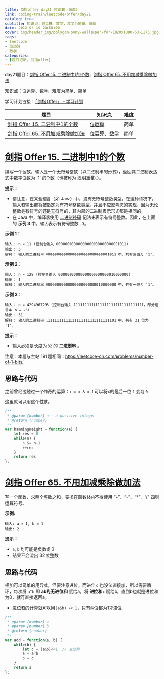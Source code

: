 ```yaml
---
title: 剑指offer day21 位运算（简单）
link: coding-train/leetcode/offer/day21
catalog: true
subtitle: 知识点：位运算、数学，难度为简单、简单
date: 2022-04-19 23:50:00
cover: img/header_img/polygon-pony-wallpaper-for-1920x1080-63-1175.jpg
tags:
- leetcode
- 位运算
- 数学
categories:
- [题目记录, 剑指offer]
---
```


day21题目：[剑指 Offer 15. 二进制中1的个数](https://leetcode-cn.com/problems/er-jin-zhi-zhong-1de-ge-shu-lcof/)、[剑指 Offer 65. 不用加减乘除做加法](https://leetcode-cn.com/problems/bu-yong-jia-jian-cheng-chu-zuo-jia-fa-lcof/)

知识点：位运算、数学，难度为简单、简单

学习计划链接：[「剑指 Offer」 - 学习计划](https://leetcode-cn.com/study-plan/lcof/?progress=7jn70jr)

| 题目 | 知识点 | 难度 |
| --- | ---- | ---- |
| [剑指 Offer 15. 二进制中1的个数](https://leetcode-cn.com/problems/er-jin-zhi-zhong-1de-ge-shu-lcof/) | [位运算](https://leetcode-cn.com/tag/bit-manipulation) | 简单 |
| [剑指 Offer 65. 不用加减乘除做加法](https://leetcode-cn.com/problems/bu-yong-jia-jian-cheng-chu-zuo-jia-fa-lcof/) | [位运算](https://leetcode-cn.com/tag/bit-manipulation)、[数学](https://leetcode-cn.com/tag/math) | 简单 |



# [剑指 Offer 15. 二进制中1的个数](https://leetcode-cn.com/problems/er-jin-zhi-zhong-1de-ge-shu-lcof/)

编写一个函数，输入是一个无符号整数（以二进制串的形式），返回其二进制表达式中数字位数为 '1' 的个数（也被称为 [汉明重量](http://en.wikipedia.org/wiki/Hamming_weight)).）。

**提示：**

-   请注意，在某些语言（如 Java）中，没有无符号整数类型。在这种情况下，输入和输出都将被指定为有符号整数类型，并且不应影响您的实现，因为无论整数是有符号的还是无符号的，其内部的二进制表示形式都是相同的。
-   在 Java 中，编译器使用 [二进制补码](https://baike.baidu.com/item/%E4%BA%8C%E8%BF%9B%E5%88%B6%E8%A1%A5%E7%A0%81/5295284) 记法来表示有符号整数。因此，在上面的 **示例 3** 中，输入表示有符号整数 `-3`。

**示例 1：**

```
输入： n = 11 (控制台输入 00000000000000000000000000001011)
输出： 3
解释： 输入的二进制串 00000000000000000000000000001011 中，共有三位为 '1'。
```

**示例 2：**

```
输入： n = 128 (控制台输入 00000000000000000000000010000000)
输出： 1
解释： 输入的二进制串 00000000000000000000000010000000 中，共有一位为 '1'。
```

**示例 3：**

```
输入： n = 4294967293 (控制台输入 11111111111111111111111111111101，部分语言中 n = -3）
输出： 31
解释： 输入的二进制串 11111111111111111111111111111101 中，共有 31 位为 '1'。
```

**提示：**

-   输入必须是长度为 `32` 的 **二进制串** 。

注意：本题与主站 191 题相同：<https://leetcode-cn.com/problems/number-of-1-bits/>
## 思路与代码
之前曾经接触过一个神奇的运算：`x = x & x-1` 可以将x的最后一位 `1` 变为 `0`

这里就可以用这个性质。
```javascript
/**
 * @param {number} n - a positive integer
 * @return {number}
 */
var hammingWeight = function(n) {
    let res = 0
    while(n) {
        n &= n-1
        ++res
    }
    return res
};
```


# [剑指 Offer 65. 不用加减乘除做加法](https://leetcode-cn.com/problems/bu-yong-jia-jian-cheng-chu-zuo-jia-fa-lcof/)

写一个函数，求两个整数之和，要求在函数体内不得使用 “+”、“-”、“*”、“/” 四则运算符号。


**示例:**

```
输入: a = 1, b = 1
输出: 2
```

**提示：**

-   `a`, `b` 均可能是负数或 0
-   结果不会溢出 32 位整数
## 思路与代码

相加可以简单的用异或，但要注意进位，而进位 `c` 也没法直接加，所以需要循环，每次将 `a^b` 即 **ab的无进位和** 赋给a，将 **进位和`c`** 赋给b，直到b也就是进位和为0，就可直接返回a。
- 进位和的计算就可以用`(a&b) << 1`，只有两位都为1才进位
```javascript
/**
 * @param {number} a
 * @param {number} b
 * @return {number}
 */
var add = function(a, b) {
    while(b) {
        let c = (a&b)<<1  // 进位和
        a = a^b
        b = c
    }
    return a
};
```
